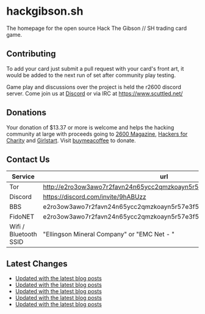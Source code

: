 # hackgibson.sh
The homepage for the open source Hack The Gibson // SH trading card game.


## Contributing

To add your card just submit a pull request with your card's front art, it would be added to the next run of set after community play testing.

Game play and discussions over the project is held the r2600 discord server. Come join us at [Discord](https://discord.com/invite/9hABUzz) or via IRC at https://www.scuttled.net/


## Donations

Your donation of $13.37 or more is welcome and helps the hacking community at large with proceeds going to [2600 Magazine](https://2600.com/), [Hackers for Charity](https://hackersforcharity.org) and [Girlstart](https://girlstart.org).  Visit [buymeacoffee](https://www.buymeacoffee.com/hackgibson.sh) to donate.


## Contact Us

Service | url
-|-
Tor | http://e2ro3ow3awo7r2favn24n65ycc2qmzkoayn5r57e3f56nvjwdcgg32ad.onion
Discord | https://discord.com/invite/9hABUzz
BBS | e2ro3ow3awo7r2favn24n65ycc2qmzkoayn5r57e3f56nvjwdcgg32ad.onion:23
FidoNET | e2ro3ow3awo7r2favn24n65ycc2qmzkoayn5r57e3f56nvjwdcgg32ad.onion:24554
Wifi / Bluetooth SSID | "Ellingson Mineral Company" or "EMC Net - <fidonet address>"

## Latest Changes
<!-- BLOG-POST-LIST:START -->
- [Updated with the latest blog posts](https://github.com/DFW2600/hackgibson.sh/commit/e4afc10340a1f7b17bbb4871396550e9d7d5eee4)
- [Updated with the latest blog posts](https://github.com/DFW2600/hackgibson.sh/commit/76bd43d4fb3693fe4f3217bd8b91da0c7bf8632c)
- [Updated with the latest blog posts](https://github.com/DFW2600/hackgibson.sh/commit/4005258ea31b4aea31bfcaf3fbd94a2071bf83d4)
- [Updated with the latest blog posts](https://github.com/DFW2600/hackgibson.sh/commit/de01f0da7e3dfb4f92e65439cfa145a85f23ee6d)
- [Updated with the latest blog posts](https://github.com/DFW2600/hackgibson.sh/commit/1dc86d1e9b04358b77c2858da36cf24240114e1b)
<!-- BLOG-POST-LIST:END -->

